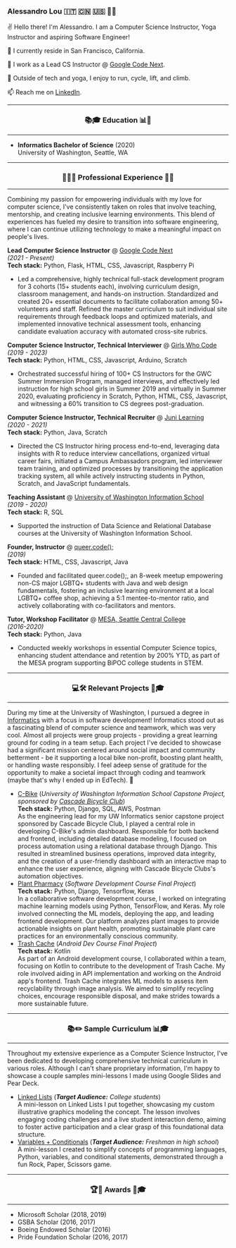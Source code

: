 
### Alessandro Lou 🇮🇹 🇨🇳 🇺🇸 🏳️‍🌈


✌️ Hello there! I'm Alessandro. I am a Computer Science Instructor, Yoga Instructor and aspiring Software Engineer!

🏡 I currently reside in San Francisco, California.

🌱 I work as a Lead CS Instructor @ [Google Code Next](https://codenext.withgoogle.com). 

🚴 Outside of tech and yoga, I enjoy to run, cycle, lift, and climb. 

📫 Reach me on [LinkedIn](https://www.linkedin.com/in/alessandro-lou/).

------

<h3 align="center">📚🎓 Education 📊🔬</h4>

------
* **Informatics Bachelor of Science** (2020)<br>University of Washington, Seattle, WA

------

<h3 align="center">👨‍💻💼 Professional Experience 🌟✨ </h4>

------
Combining my passion for empowering individuals with my love for computer science, I've consistently taken on roles that involve teaching, mentorship, and creating inclusive learning environments. This blend of experiences has fueled my desire to transition into software engineering, where I can continue utilizing technology to make a meaningful impact on people's lives.

**Lead Computer Science Instructor** @ [Google Code Next](https://codenext.withgoogle.com)<br>
*(2021 - Present)*
<br>**Tech stack:** Python, Flask, HTML, CSS, Javascript, Raspberry Pi
* Led a comprehensive, highly technical full-stack development program for 3 cohorts (15+ students each), involving curriculum design, classroom management, and hands-on instruction. Standardized and created 20+ essential documents to facilitate collaboration among 50+ volunteers and staff. Refined the master curriculum to suit individual site requirements through feedback loops and optimized materials, and implemented innovative technical assessment tools, enhancing candidate evaluation accuracy with automated cross-site rubrics.


**Computer Science Instructor, Technical Interviewer** @ [Girls Who Code](https://www.girlswhocode.com)<br>
*(2019 - 2023)* <br>**Tech stack:** Python, HTML, CSS, Javascript, Arduino, Scratch
* Orchestrated successful hiring of 100+ CS Instructors for the GWC Summer Immersion Program, managed interviews, and effectively led instruction for high school girls in Summer 2019 and virtually in Summer 2020, evaluating proficiency in Scratch, Python, HTML, CSS, Javascript, and witnessing a 60% transition to CS degrees post-graduation.

**Computer Science Instructor, Technical Recruiter** @ [Juni Learning](https://junilearning.com/)<br>
*(2020 - 2021)*
<br>**Tech stack:** Python, Java, Scratch
* Directed the CS Instructor hiring process end-to-end, leveraging data insights with R to reduce interview cancellations, organized virtual career fairs, initiated a Campus Ambassadors program, led interviewer team training, and optimized processes by transitioning the application tracking system, all while actively instructing students in Python, Scratch, and JavaScript fundamentals.

**Teaching Assistant** @ [University of Washington Information School](https://ischool.uw.edu/)<br>
*(2019 - 2020)*
<br>**Tech stack:** R, SQL
* Supported the instruction of Data Science and Relational Database courses at the University of Washington Information School.

**Founder, Instructor** @ [queer.code();](https://alemaulou.github.io/queercode)<br>
*(2019)*
<br>**Tech stack:** HTML, CSS, Javascript, Java
* Founded and facilitated queer.code();, an 8-week meetup empowering non-CS major LGBTQ+ students with Java and web design fundamentals, fostering an inclusive learning environment at a local LGBTQ+ coffee shop, achieving a 5:1 mentee-to-mentor ratio, and actively collaborating with co-facilitators and mentors.
 
**Tutor, Workshop Facilitator** @ [MESA, Seattle Central College](https://seattlecentral.edu/campus-life/student-support-and-services/mesa)<br>
*(2016-2020)*
<br>**Tech stack:** Python, Java
* Conducted weekly workshops in essential Computer Science topics, enhancing student attendance and retention by 200% YTD, as part of the MESA program supporting BiPOC college students in STEM.

------

<h3 align="center"> 💻🛠️ Relevant Projects 🏫🎓 </h4>

------
During my time at the University of Washington, I pursued a degree in [Informatics](https://ischool.uw.edu/programs/informatics) with a focus in software development! Informatics stood out as a fascinating blend of computer science and teamwork, which was very cool. Almost all projects were group projects - providing a great learning ground for coding in a team setup. Each project I've decided to showcase had a significant mission centered around social impact and community betterment - be it supporting a local bike non-profit, boosting plant health, or handling waste responsibly. I feel adeep sense of gratitude for the opportunity to make a societal impact through coding and teamwork (maybe that's why I ended up in EdTech). 🙌
* [C-Bike](https://github.com/alemaulou/CascadeBicycleClubCapstone) (*University of Washington Information School Capstone Project, sponsored by [Cascade Bicycle Club](https://cascade.org/)*)
<br>**Tech stack:** Python, Django, SQL, AWS, Postman<br>
As the engineering lead for my UW Informatics senior capstone project sponsored by Cascade Bicycle Club, I played a central role in developing C-Bike's admin dashboard. Responsible for both backend and frontend, including detailed database modeling, I focused on process automation using a relational database through Django. This resulted in streamlined business operations, improved data integrity, and the creation of a user-friendly dashboard with an interactive map to enhance the user experience, aligning with Cascade Bicycle Clubs's automation objectives.
* [Plant Pharmacy](https://github.com/Plant-Pharmacy/Main) (*Software Development Course Final Project*)
<br>**Tech stack:** Python, Django, Tensorflow, Keras<br>
In a collaborative software development course, I worked on integrating machine learning models using Python, TensorFlow, and Keras. My role involved connecting the ML models, deploying the app, and leading frontend development. Our platform analyzes plant images to provide actionable insights on plant health, promoting sustainable plant care practices for an environmentally conscious community.
* [Trash Cache](https://github.com/oazeemi/TrashCache) (*Android Dev Course Final Project*)
<br>**Tech stack:** Kotlin<br>
As part of an Android development course, I collaborated within a team, focusing on Kotlin to contribute to the development of Trash Cache. My role involved aiding in API implementation and working on the Android app's frontend. Trash Cache integrates ML models to assess item recyclability through image analysis. We aimed to simplify recycling choices, encourage responsible disposal, and make strides towards a more sustainable future.

------

<h3 align="center">📚✏️ Sample Curriculum 📊🎓</h4>

------
Throughout my extensive experience as a Computer Science Instructor, I've been dedicated to developing comprehensive technical curriculum in various roles. Although I can't share proprietary information, I'm happy to showcase a couple samples mini-lessons I made using Google Slides and Pear Deck.

* [Linked Lists](https://docs.google.com/presentation/d/1XpfXXrCHUQhT8n7LhkB-TPOSynedIpESBQUl4mh0mac/edit?usp=sharing) (***Target Audience:** College students*)<br>
  A mini-lesson on Linked Lists I put together, showcasing my custom illustrative graphics modeling the concept. The lesson involves engaging coding challenges and a live student interaction demo, aiming to foster active participation and a clear grasp of this foundational data structure.
* [Variables + Conditionals](https://docs.google.com/presentation/d/1wZ8tLKpxPuPRRwBVwvY6whiT41QKCUtV1IswBCdR_Xg/edit#slide=id.g1034e2318fa_1_400) (***Target Audience:** Freshman in high school*)<Br> A mini-lesson I created to simplify concepts of programming languages, Python, variables, and conditional statements, demonstrated through a fun Rock, Paper, Scissors game.


------

<h3 align="center">🏆🌟 Awards 🏅🎓</h4>

------
* Microsoft Scholar (2018, 2019)
* GSBA Scholar (2016, 2017)
* Boeing Endowed Scholar (2016)
* Pride Foundation Scholar (2016, 2017)
